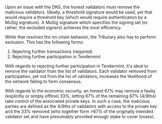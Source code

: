 Upon an issue with the DKG, the honest validators must remove the malicious
validators. Ideally, a threshold signature would be used, yet that would require
a threshold key (which would require authentication by a MuSig signature). A
MuSig signature which specifies the signing set (or rather, the excluded
signers) achieves the most efficiency.

While that resolves the on-chain behavior, the Tributary also has to perform
exclusion. This has the following forms:

1) Rejecting further transactions (required)
2) Rejecting further participation in Tendermint

With regards to rejecting further participation in Tendermint, it's *ideal* to
remove the validator from the list of validators. Each validator removed from
participation, yet not from the list of validators, increases the likelihood of
the network failing to form consensus.

With regards to the economic security, an honest 67% may remove a faulty
(explicitly or simply offline) 33%, letting 67% of the remaining 67% (4/9ths)
take control of the associated private keys. In such a case, the malicious
parties are defined as the 4/9ths of validators with access to the private key
and the 33% removed (who together form >67% of the originally intended
validator set and have presumably provided enough stake to cover losses).
